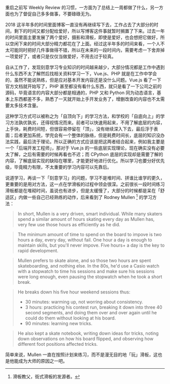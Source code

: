   
重启之前写 Weekly Review 的习惯，一方面为了总结上一周都做了什么，另一方面也为了督促自己多多做事，不要碌碌无为。

2018 这半年多的时间里面博客一直没有再继续写下去，工作占去了大部分的时间，剩下的时间又都分配给爱好，所以写博客这件事就暂时搁置了下来。过去一年的时间里面主要发展了两个爱好，摄影和滑板，即使是爱好，也会想把它做好，所以空闲下来的时间大部分精力都花在了上面。经过这半年多的时间来看，一个人不太可能同时把好几件事做得不错，所以在未来的一段时间内，需要考虑一下舍弃掉一项爱好了，或者只是仅仅当做爱好，不用去过于较真。

自从工作了，发现刻意学习专业知识的时间越来越少，大部分情况都是工作中遇到什么东西不太了解然后找相关资料学习一下，Vue.js、PHP 就是在工作中学会的，虽然不能说熟练，但是应对基本开发内容还是没什么问题。Vue.js 看了一下官方文档就开始写了，PHP 甚至都没有看什么东西，就只是看了一下公司之前的源码，毕竟语言的内容大部分都是相通的，PHP 又和 Python 同为动态语言，基本上东西都差不多，熟悉了一天就开始上手开发业务了，增删改查的内容也不太需要太多技术含量。

这种学习方式可以被称之为「自顶向下」的学习方法，和学校的「自底向上」的学习方法孰优孰劣，还得视情况而来。前者可以快速用起来，不用了解底层的内容，上手快，耗费时间短，但很容易停留在「顶」，没有继续深入下去，最后浮于表面；后者更加系统，学完会有一个整体的脉络，但是耗费时间长，底层的知识没办法实践，最后流于理论。所以正确的方式应该是把这两者结合起来，例如我主要是一个「后端开发工程师」，那对于 Vue.js 的一些底层实现理论，现在确实没有必要太了解，之后有需要的时候再看也不迟；而 CPython 底层的实现却是需要了解的内容，了解底层实现的缺陷在哪里，才能更好地进行优化。所以学习也要分好优先级，毕竟精力有限，不太重要的学习内容可以先靠后。

说道学习，再谈一下「刻意学习」的问题，学习不是堆时间、拼谁比谁学的更久，更重要的是用对方法，这一点在学滑板的过程中领会很深。之前很长一段时间练习滑板都是在堆砌时间，虽说也有进步，但是太缓慢了，大部分的时候都是呆在「舒适区」内做一些自己已经熟练的动作，后来看到了 Rodney Mullen [^rodney] 的学习方法：

> In short, Mullen is a very driven, smart individual. While many skaters spend a similar amount of hours skating every day as Mullen has, very few use those hours as efficiently as he did.

> The minimum amount of time to spend on the board to impove is two hours a day, every day, without fail. One hour a day is enough to maintain skills, but you'll never impove. Five hours+ a day is the key to rapid development.

> Mullen prefers to skate alone, and so those two hours are spent skateboarding, and nothing else. In the 80s, he'd use a Casio watch with a stopwatch to time his sessions and make sure his sessions were long enough, even pausing the stopwatch when he took a short break.

> He breaks down his five hour weekend sessions thus:
> - 30 minutes: warming up, not worring about consistency.
> - 3 hours: practicing his contest run, breaking it down into three 40 second segments, and doing them over and over again until he could do them without looking at his board.
> - 90 minutes: learning new tricks.

> He also kept a skate notebook, writing down ideas for tricks, noting down observations on how his board flipped, and observing how different foot positions affected tricks.

简单来说，Mullen 一直在按照计划来练习，而不是漫无目的地「玩」滑板，这也是他能成为大师的原因之一吧。

[^rodney]: 滑板教父，街式滑板的发源者。
